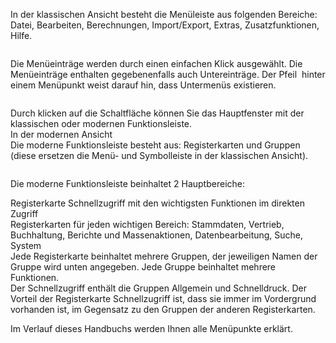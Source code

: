 <!DOCTYPE html>
<html>
<head>
<meta charset="utf-8">
<meta name="viewport" content="width=device-width, initial-scale=1.0">
<title>100_Menueleiste.md</title>
<link rel="stylesheet" href="https://stackedit.io/res-min/themes/base.css" />
<script type="text/javascript" src="https://cdn.mathjax.org/mathjax/latest/MathJax.js?config=TeX-AMS_HTML"></script>
</head>
<body><div class="container"><p>In der klassischen Ansicht besteht die Menüleiste aus folgenden Bereiche: Datei, Bearbeiten, Berechnungen, Import/Export, Extras, Zusatzfunktionen, Hilfe. </p>

<p><img src="http://xpecto.github.io/docs/img/img_1430830864370.png" alt="" title=""></p>

<p>Die Menüeinträge werden durch einen einfachen Klick ausgewählt. Die Menüeinträge enthalten gegebenenfalls auch Untereinträge. Der Pfeil <img src="http://xpecto.github.io/docs/img/img_1430311875340.png" alt="" title=""> hinter einem Menüpunkt weist darauf hin, dass Untermenüs existieren.</p>

<p><img src="http://xpecto.github.io/docs/img/img_1461046537662.png" alt="" title=""></p>

<p>Durch klicken auf die Schaltfläche  können Sie das Hauptfenster mit der klassischen oder modernen Funktionsleiste. <br>
In der modernen Ansicht  <br>
Die moderne Funktionsleiste besteht aus: Registerkarten und Gruppen (diese ersetzen die Menü- und Symbolleiste in der klassischen Ansicht).</p>

<p><img src="http://xpecto.github.io/docs/img/img_1461046874442.png" alt="" title=""></p>

<p>Die moderne Funktionsleiste beinhaltet 2 Hauptbereiche:</p>

<p>Registerkarte Schnellzugriff mit den wichtigsten Funktionen im direkten Zugriff <br>
Registerkarten für jeden wichtigen Bereich: Stammdaten, Vertrieb, Buchhaltung, Berichte und Massenaktionen, Datenbearbeitung, Suche, System <br>
Jede Registerkarte beinhaltet mehrere Gruppen, der jeweiligen Namen der Gruppe wird unten angegeben. Jede Gruppe beinhaltet mehrere Funktionen. <br>
Der Schnellzugriff enthält die Gruppen Allgemein und Schnelldruck. Der Vorteil der Registerkarte Schnellzugriff ist, dass sie immer im Vordergrund vorhanden ist, im Gegensatz zu den Gruppen der anderen Registerkarten.</p>

<p>Im Verlauf dieses Handbuchs werden Ihnen alle Menüpunkte erklärt.</p></div></body>
</html>